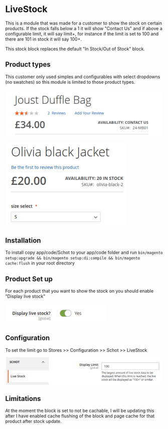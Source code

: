 # LiveStock

This is a module that was made for a customer to show the stock on certain products. If the stock falls below a 1 it will show "Contact Us" and if above a configurable limit, it will say limit+, for instance if the limit is set to 100 and there are 101 in stock it will say 100+.

This stock block replaces the default "In Stock/Out of Stock" block.

## Product types
This customer only used simples and configurables with select dropdowns (no swatches) so this module is limited to those product types.

![Simple](readmeimages/simple.png)

![Configurable](readmeimages/configurable.png)

## Installation
To install copy app/code/Schot to your app/code folder and run `bin/magento setup:upgrade && bin/magento setup:di:compile && bin/magento cache:flush` in your root directory

## Product Set up
For each product that you want to show the stock on you should enable "Display live stock"

![Product setup](readmeimages/product.png)

## Configuration
To set the limit go to Stores >> Configuration >> Schot >> LiveStock

![Product setup](readmeimages/config.png)

## Limitations
At the moment the block is set to not be cachable, I will be updating this after I have enabled cache flushing of the block and page cache for that product after stock update.

